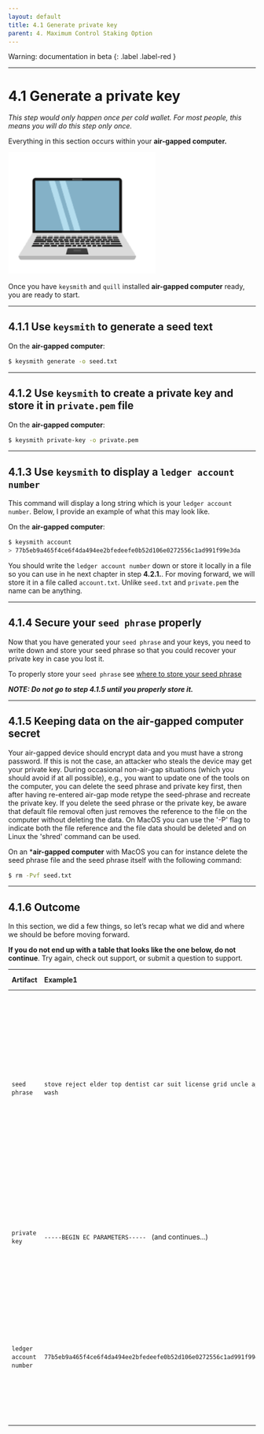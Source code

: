 ```yaml
---
layout: default
title: 4.1 Generate private key
parent: 4. Maximum Control Staking Option
---
```

Warning: documentation in beta
{: .label .label-red }

* * *
# 4.1 Generate a **private key**

*This step would only happen once per cold wallet. For most people, this means you will do this step only once.*

Everything in this section occurs within your **air-gapped computer.**

<img src="../assets/images/air-gapped-computer.png" alt="drawing" width="300"/>

Once you have `keysmith` and `quill` installed **air-gapped computer** ready, you are ready to start.

* * *
## 4.1.1 Use `keysmith` to generate a seed text

On the **air-gapped computer**:
```bash
$ keysmith generate -o seed.txt
```

* * *
## 4.1.2 Use `keysmith` to create a private key and store it in `private.pem` file

On the **air-gapped computer**:

```bash
$ keysmith private-key -o private.pem
```

* * *
## 4.1.3 Use `keysmith` to display a `ledger account number`

This command will display a long string which is your `ledger account number`. Below, I provide an example of what this may look like.

On the **air-gapped computer**:

```bash
$ keysmith account
> 77b5eb9a465f4ce6f4da494ee2bfedeefe0b52d106e0272556c1ad991f99e3da 
```

You should write the `ledger account number` down or store it locally in a file so you can use in he next chapter in step **4.2.1.**. For moving forward, we will store it in a file called `account.txt`. Unlike `seed.txt` and `private.pem` the name can be anything.

* * *
## 4.1.4 Secure your `seed phrase` properly

Now that you have generated your `seed phrase` and your keys, you need to write down and store your seed phrase so that you could recover your private key in case you lost it.

To properly store your `seed phrase` see [where to store your seed phrase](../docs/4-maximum-control-staking-option#1-where-to-store-your-seed-phrase)


***NOTE: Do not go to step 4.1.5 until you properly store it.***

* * *
## 4.1.5 Keeping data on the air-gapped computer secret

Your air-gapped device should encrypt data and you must have a strong password. If this is not the case, an attacker who steals the device may get your private key. During occasional non-air-gap situations (which you should avoid if at all possible), e.g., you want to update one of the tools on the computer, you can delete the seed phrase and private key first, then after having re-entered air-gap mode retype the seed-phrase and recreate the private key. If you delete the seed phrase or the private key, be aware that default file removal often just removes the reference to the file on the computer without deleting the data. On MacOS you can use the '-P' flag to indicate both the file reference and the file data should be deleted and on Linux the 'shred' command can be used.

On an ***air-gapped computer** with MacOS you can for instance delete the seed phrase file and the seed phrase itself with the following command:

```bash
$ rm -Pvf seed.txt
``` 

* * *
## 4.1.6 Outcome

In this section, we did a few things, so let’s recap what we did and where we should be before moving forward.

**If you do not end up with a table that looks like the one below, do not continue**. Try again, check out support, or submit a question to support.

| Artifact | Example1 | Security| Final outcome| Storage |
| :------------- | :------------- | :------------- | :------------- | :------------- |
| `seed phrase` | `stove reject elder top dentist car suit license grid uncle ape wash`| • If someone has this, they can take your tokens. <br /> • If you lose it, you can lose access to your ICP. <br /> • You must store it in a safe and secure place in order to be able to regenerate your private key | • You created this via `keysmith` in this section in 4.1.1  <br />• You will have created and properly stored a backup in 4.1.4 | on paper or [Billfodl](https://privacypros.io/products/the-billfodl/), possibly kept in a safe |
| `private key` | ```-----BEGIN EC PARAMETERS----- ``` (and continues...) | • If someone has this, they can take your tokens. <br /> • If you lose it, you can recreate from seed phrase <br /> | • You created this via `keysmith` in this section in 4.1.2. | to remain on air-gapped computer |
| `ledger account number` | `77b5eb9a465f4ce6f4da494ee2bfedeefe0b52d106e0272556c1ad991f99e3da`| • If someone has this, they can view your token balance. <br /> • If you lose it, you can do step 4.1.3 to get it back with your private key. | • You generate this in 4.1.3. This can be stored anywhere. | wherever you like |

